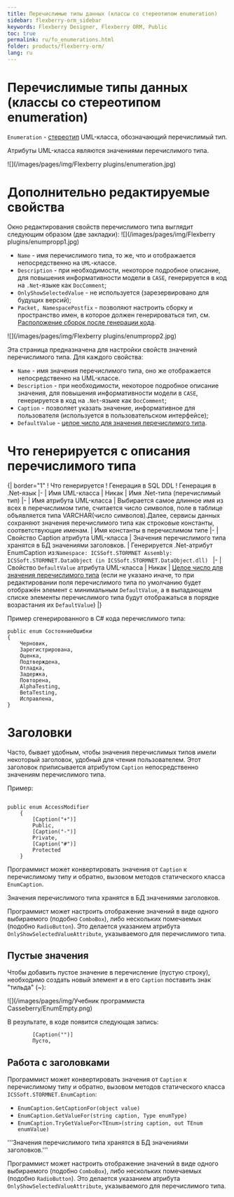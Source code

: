 ```yaml
---
title: Перечислимые типы данных (классы со стереотипом enumeration)
sidebar: flexberry-orm_sidebar
keywords: Flexberry Designer, Flexberry ORM, Public
toc: true
permalink: ru/fo_enumerations.html
folder: products/flexberry-orm/
lang: ru
---
```


# Перечислимые типы данных (классы со стереотипом enumeration)
`Enumeration` - [стереотип](fd_key-concepts.html) UML-класса, обозначающий перечислимый тип.

Атрибуты UML-класса являются значениями перечислимого типа.

![](/images/pages/img/Flexberry plugins/enumeration.jpg)

# Дополнительно редактируемые свойства
Окно редактирования свойств перечислимого типа выглядит следующим образом (две закладки):
![](/images/pages/img/Flexberry plugins/enumpropp1.jpg)

* `Name` - имя перечислимого типа, то же, что и отображается непосредственно на `UML`-классе. 
* `Description` - при необходимости, некоторое подробное описание, для повышения информативности модели в `CASE`, генерируется в код на `.Net`-языке как `DocComment`; 
* `OnlyShowSelectedValue` - не используется (зарезервировано для будущих версий); 
* `Packet, NamespacePostfix` - позволяют настроить сборку и пространство имен, в которое должен генерироваться тип, см. [Расположение сборок после генерации кода](location-assembly-after-code-generation.html).

![](/images/pages/img/Flexberry plugins/enumpropp2.jpg)

Эта страница предназначена для настройки свойств значений перечислимого типа. Для каждого свойства:

* `Name` - имя значения перечислимого типа, оно же отображается непосредственно на UML-классе. 
* `Description` - при необходимости, некоторое подробное описание значения, для повышения информативности модели в `CASE`, генерируется в код на `.Net`-языке как `DocComment`; 
* `Caption` - позволяет указать значение, информативное для пользователя (используется в пользовательском интерфейсе); 
* `DefaultValue` - [целое число для значения перечислимого типа](http://msdn.microsoft.com/en-us/library/sbbt4032%28v=vs.71%29.aspx). 

# Что генерируется с описания перечислимого типа
{| border="1"
! Что генерируется
! Генерация в SQL DDL
! Генерация в .Net-язык
|-
| Имя UML-класса
| Никак
| Имя .Net-типа (перечислимый тип)
|-
| Имя атрибута UML-класса
| Выбирается самое длинное имя из всех в перечислимом типе, считается число символов, поле в таблице объявляется типа VARCHAR(число символов).Далее, сервисы данных сохраняют значения перечислимого типа как строковые константы, соответствующие именам.
| Имя константы в перечислимом типе
|-
| Свойство Caption атрибута UML-класса
| Значения перечислимого типа хранятся в БД значениями заголовков.
| Генерируется .Net-атрибут EnumCaption из:`Namespace: ICSSoft.STORMNET Assembly: ICSSoft.STORMNET.DataObject (in ICSSoft.STORMNET.DataObject.dll) `
|-
| Свойство `DefaultValue` атрибута UML-класса
| Никак
| [Целое число для значения перечислимого типа](http://msdn.microsoft.com/en-us/library/sbbt4032%28v=vs.71%29.aspx) (если не указано иначе, то при редактировании поля перечислимого типа по умолчанию будет отображён элемент с минимальным `DefaultValue`, а в выпадающем списке элементы перечислимого типа будут отображаться в порядке возрастания их `DefaultValue`)
|}

Пример сгенерированного в C# кода перечислимого типа:
```
public enum СостояниеОшибки
{ 
    Черновик, 
    Зарегистрирована, 
    Оценка, 
    Подтверждена, 
    Отладка, 
    Задержка, 
    Повторена, 
    AlphaTesting, 
    BetaTesting, 
    Исправлена,
}
```

# Заголовки
Часто, бывает удобным, чтобы значения перечислимых типов имели некоторый заголовок, удобный для чтения пользователем. Этот заголовок приписывается атрибутом `Caption` непосредственно значениям перечислимого типа.


Пример:
```

public enum AccessModifier
	{
		[Caption("+")]
		Public,
		[Caption("-")]
		Private,
		[Caption("#")]
		Protected
	}
```

Программист может конвертировать значения от `Caption` к перечислимому типу и обратно, вызовом методов статического класса `EnumCaption`.

Значения перечислимого типа хранятся в БД значениями заголовков.

Программист может настроить отображение значений в виде одного выбираемого (подобно `ComboBox`), либо нескольких помечаемых (подобно `RadioButton`). Это делается указанием атрибута `OnlyShowSelectedValueAttribute`, указываемого для перечислимого типа.


## Пустые значения
Чтобы добавить пустое значение в перечисление (пустую строку), необходимо создать новый элемент и в его `Caption` поставить знак "тильда" (~):

![](/images/pages/img/Учебник программиста Casseberry/EnumEmpty.png)

В результате, в коде появится следующая запись:

```
        [Caption("")]
        Пусто,
```

## Работа с заголовками
Программист может конвертировать значения от `Caption` к перечислимому типу и обратно, вызовом методов статического класса  `ICSSoft.STORMNET.EnumCaption`:
* `EnumCaption.GetCaptionFor(object value)`
* `EnumCaption.GetValueFor(string caption, Type enumType)`
* `EnumCaption.TryGetValueFor<TEnum>(string caption, out TEnum enumValue)`

'''Значения перечислимого типа хранятся в БД значениями заголовков.'''


Программист может настроить отображение значений в виде одного выбираемого (подобно `ComboBox`), либо нескольких помечаемых (подобно `RadioButton`). Это делается указанием атрибута `OnlyShowSelectedValueAttribute`, указываемого для перечислимого типа.

